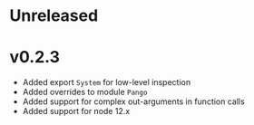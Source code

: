 
# Unreleased

# v0.2.3
 - Added export `System` for low-level inspection
 - Added overrides to module `Pango`
 - Added support for complex out-arguments in function calls
 - Added support for node 12.x
